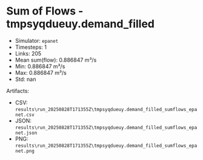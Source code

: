 # Sum of Flows - tmpsyqdueuy.demand_filled

- Simulator: `epanet`
- Timesteps: 1
- Links: 205
- Mean sum(flow): 0.886847 m³/s
- Min: 0.886847 m³/s
- Max: 0.886847 m³/s
- Std: nan

Artifacts:
- CSV: `results\run_20250828T171355Z\tmpsyqdueuy.demand_filled_sumflows_epanet.csv`
- JSON: `results\run_20250828T171355Z\tmpsyqdueuy.demand_filled_sumflows_epanet.json`
- PNG: `results\run_20250828T171355Z\tmpsyqdueuy.demand_filled_sumflows_epanet.png`